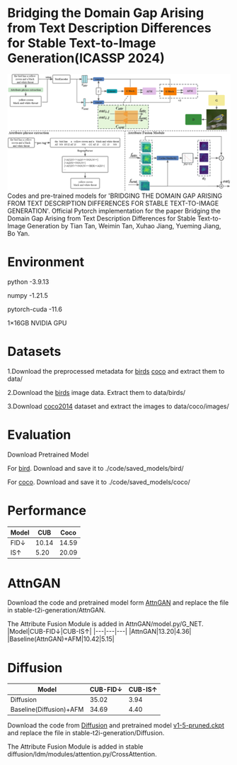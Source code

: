 # Bridging the Domain Gap Arising from Text Description Differences for Stable Text-to-Image Generation(ICASSP 2024)
![模型图](/image.png)
Codes and pre-trained models for 'BRIDGING THE DOMAIN GAP ARISING FROM TEXT DESCRIPTION DIFFERENCES FOR STABLE TEXT-TO-IMAGE GENERATION'.
Official Pytorch implementation for the paper Bridging the Domain Gap Arising from Text Description Differences for Stable Text-to-Image Generation by Tian Tan, Weimin Tan, Xuhao Jiang, Yueming Jiang, Bo Yan.

# Environment
python        -3.9.13

numpy         -1.21.5

pytorch-cuda  -11.6

1×16GB NVIDIA GPU

# Datasets
1.Download the preprocessed metadata for [birds](https://drive.google.com/file/d/1I6ybkR7L64K8hZOraEZDuHh0cCJw5OUj/view?usp=sharing) [coco](https://drive.google.com/file/d/15Fw-gErCEArOFykW3YTnLKpRcPgI_3AB/view?usp=sharing) and extract them to data/

2.Download the [birds](http://www.vision.caltech.edu/visipedia/CUB-200-2011.html) image data. Extract them to data/birds/

3.Download [coco2014](http://cocodataset.org/#download) dataset and extract the images to data/coco/images/

# Evaluation
Download Pretrained Model

For [bird](https://drive.google.com/file/d/1MtIzH7S41m4qnj8wbQl6K2C5B8eCBCOp/view?usp=drive_link). Download and save it to ./code/saved_models/bird/

For [coco](https://drive.google.com/file/d/1dszvfAsCvWiyHrD0cv_Pdlh_07p-UaWS/view?usp=drive_link). Download and save it to ./code/saved_models/coco/

# Performance
|Model|CUB|Coco|
|---|---|---|
|FID↓|10.14|14.59|
|IS↑|5.20|20.09|

# AttnGAN
Download the code and pretrained model form [AttnGAN](https://github.com/taoxugit/AttnGAN) and replace the file in stable-t2i-generation/AttnGAN.

The Attribute Fusion Module is added in AttnGAN/model.py/G_NET.
|Model|CUB-FID↓|CUB-IS↑|
|---|---|---|
|AttnGAN|13.20|4.36|
|Baseline(AttnGAN)+AFM|10.42|5.15|

# Diffusion
|Model|CUB-FID↓|CUB-IS↑|
|---|---|---|
|Diffusion|35.02|3.94|
|Baseline(Diffusion)+AFM|34.69|4.40|

Download the code from [Diffusion](https://github.com/CompVis/stable-diffusion) and pretrained model [v1-5-pruned.ckpt](https://huggingface.co/runwayml/stable-diffusion-v1-5/blob/main/v1-5-pruned.ckpt) and replace the file in stable-t2i-generation/Diffusion.

The Attribute Fusion Module is added in stable diffusion/ldm/modules/attention.py/CrossAttention.
